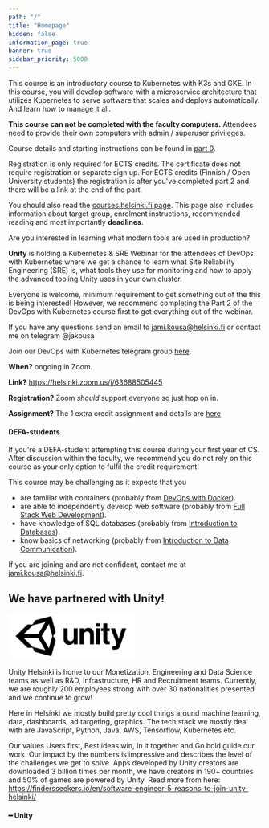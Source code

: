 ```yaml
---
path: "/"
title: "Homepage"
hidden: false
information_page: true
banner: true
sidebar_priority: 5000
---
```


<div style="display: none;">
  <img src="./img/kubernetes-cncf.png" alt="kubernetes logo" />
</div>

This course is an introductory course to Kubernetes with K3s and GKE. In this course, you will develop software with a microservice architecture that utilizes Kubernetes to serve software that scales and deploys automatically. And learn how to manage it all.

**This course can not be completed with the faculty computers.** Attendees need to provide their own computers
with admin / superuser privileges.

Course details and starting instructions can be found in [part 0](/part-0).

Registration is only required for ECTS credits. The certificate does not require registration or separate sign up. For ECTS credits (Finnish / Open University students) the registration is after you've completed part 2 and there will be a link at the end of the part.

You should also read the [courses.helsinki.fi page](https://courses.helsinki.fi/en/aytkt21027en/135660523). This page also includes information about target group, enrolment instructions, recommended reading and most importantly **deadlines**.

<text-box name="Webinar from Unity" variant="hint">

Are you interested in learning what modern tools are used in production?

**Unity** is holding a Kubernetes & SRE Webinar for the attendees of DevOps with Kubernetes where we get a chance to learn what Site Reliability Engineering (SRE) is, what tools they use for monitoring and how to apply the advanced tooling Unity uses in your own cluster.

Everyone is welcome, minimum requirement to get something out of the this is being interested! However, we recommend completing the Part 2 of the DevOps with Kubernetes course first to get everything out of the webinar.

If you have any questions send an email to jami.kousa@helsinki.fi or contact me on telegram @jakousa

Join our DevOps with Kubernetes telegram group [here](https://t.me/joinchat/HIg2vlch4pqITxhshipuRQ).

**When?** ongoing in Zoom.

**Link?** https://helsinki.zoom.us/j/63688505445

**Registration?** Zoom *should* support everyone so just hop on in.

**Assignment?** The 1 extra credit assignment and details are [here](/unity-assignment)

</text-box>

#### DEFA-students ####

If you're a DEFA-student attempting this course during your first year of CS. After discussion within the faculty, we recommend you do not rely on this course as your only option to fulfil the credit requirement!

This course may be challenging as it expects that you

- are familiar with containers (probably from <a href="https://courses.helsinki.fi/fi/aytkt21025en">DevOps with Docker</a>).
- are able to independently develop web software (probably from <a href="https://courses.helsinki.fi/en/aytkt21009">Full Stack Web Development</a>).
- have knowledge of SQL databases (probably from <a href="https://courses.helsinki.fi/en/aytkt10004">Introduction to Databases</a>).
- know basics of networking (probably from <a href="https://courses.helsinki.fi/en/aytkt200041">Introduction to Data Communication</a>).

If you are joining and are not confident, contact me at jami.kousa@helsinki.fi.

## We have partnered with Unity! ##

<div style="width: 50%;">
  <img src="./img/unity.png" alt="unity logo" />
</div>

<div class="unity-helsinki">
  <p>
    Unity Helsinki is home to our Monetization, Engineering and Data Science teams as well as R&D, Infrastructure, HR and Recruitment teams. Currently, we are roughly 200 employees strong with over 30 nationalities presented and we continue to grow!
  </p>
  <p>
    Here in Helsinki we mostly build pretty cool things around machine learning, data, dashboards, ad targeting, graphics. The tech stack we mostly deal with are JavaScript, Python, Java, AWS, Tensorflow, Kubernetes etc.
  </p>
  <p>
    Our values Users first, Best ideas win, In it together and Go bold guide our work. Our impact by the numbers is impressive and describes the level of the challenges we get to solve. Apps developed by Unity creators are downloaded 3 billion times per month, we have creators in 190+ countries and 50% of games are powered by Unity. Read more from here: <a href="https://findersseekers.io/en/software-engineer-5-reasons-to-join-unity-helsinki/">https://findersseekers.io/en/software-engineer-5-reasons-to-join-unity-helsinki/</a>
  </p>
  <h4>━ Unity</h4>
<div>
